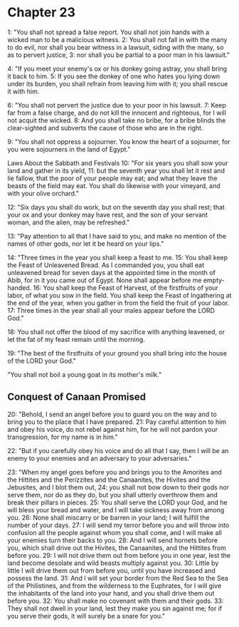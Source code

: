 # Chapter 23
1: "You shall not spread a false report. You shall not join hands with a wicked man to be a malicious witness.
2: You shall not fall in with the many to do evil, nor shall you bear witness in a lawsuit, siding with the many, so as to pervert justice,
3: nor shall you be partial to a poor man in his lawsuit."

4: "If you meet your enemy's ox or his donkey going astray, you shall bring it back to him.
5: If you see the donkey of one who hates you lying down under its burden, you shall refrain from leaving him with it; you shall rescue it with him.

6: "You shall not pervert the justice due to your poor in his lawsuit.
7: Keep far from a false charge, and do not kill the innocent and righteous, for I will not acquit the wicked.
8: And you shall take no bribe, for a bribe blinds the clear-sighted and subverts the cause of those who are in the right.

9: "You shall not oppress a sojourner. You know the heart of a sojourner, for you were sojourners in the land of Egypt."

Laws About the Sabbath and Festivals
10: "For six years you shall sow your land and gather in its yield,
11: but the seventh year you shall let it rest and lie fallow, that the poor of your people may eat; and what they leave the beasts of the field may eat. You shall do likewise with your vineyard, and with your olive orchard."

12: "Six days you shall do work, but on the seventh day you shall rest; that your ox and your donkey may have rest, and the son of your servant woman, and the alien, may be refreshed."

13: "Pay attention to all that I have said to you, and make no mention of the names of other gods, nor let it be heard on your lips."

14: "Three times in the year you shall keep a feast to me.
15: You shall keep the Feast of Unleavened Bread. As I commanded you, you shall eat unleavened bread for seven days at the appointed time in the month of Abib, for in it you came out of Egypt. None shall appear before me empty-handed.
16: You shall keep the Feast of Harvest, of the firstfruits of your labor, of what you sow in the field. You shall keep the Feast of Ingathering at the end of the year, when you gather in from the field the fruit of your labor.
17: Three times in the year shall all your males appear before the LORD God."

18: You shall not offer the blood of my sacrifice with anything leavened, or let the fat of my feast remain until the morning.

19: "The best of the firstfruits of your ground you shall bring into the house of the LORD your God."

"You shall not boil a young goat in its mother's milk."

## Conquest of Canaan Promised

20: "Behold, I send an angel before you to guard you on the way and to bring you to the place that I have prepared.
21: Pay careful attention to him and obey his voice, do not rebel against him, for he will not pardon your transgression, for my name is in him."

22: "But if you carefully obey his voice and do all that I say, then I will be an enemy to your enemies and an adversary to your adversaries."

23: "When my angel goes before you and brings you to the Amorites and the Hittites and the Perizzites and the Canaanites, the Hivites and the Jebusites, and I blot them out,
24: you shall not bow down to their gods nor serve them, nor do as they do, but you shall utterly overthrow them and break their pillars in pieces.
25: You shall serve the LORD your God, and he will bless your bread and water, and I will take sickness away from among you.
26: None shall miscarry or be barren in your land; I will fulfill the number of your days.
27: I will send my terror before you and will throw into confusion all the people against whom you shall come, and I will make all your enemies turn their backs to you.
28: And I will send hornets before you, which shall drive out the Hivites, the Canaanites, and the Hittites from before you.
29: I will not drive them out from before you in one year, lest the land become desolate and wild beasts multiply against you.
30: Little by little I will drive them out from before you, until you have increased and possess the land.
31: And I will set your border from the Red Sea to the Sea of the Philistines, and from the wilderness to the Euphrates, for I will give the inhabitants of the land into your hand, and you shall drive them out before you.
32: You shall make no covenant with them and their gods.
33: They shall not dwell in your land, lest they make you sin against me; for if you serve their gods, it will surely be a snare for you."